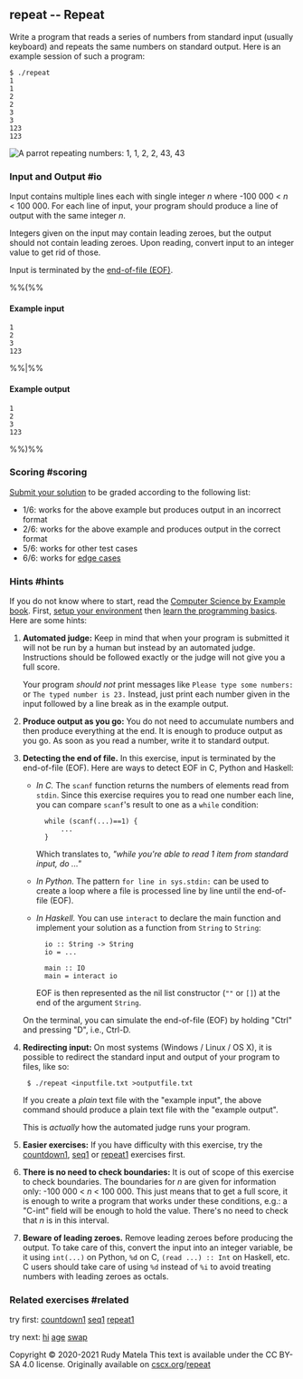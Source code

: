 repeat -- Repeat
----------------

Write a program that reads a series of numbers from standard input
(usually keyboard)
and repeats the same numbers on standard output.
Here is an example session of such a program:

	$ ./repeat
	1
	1
	2
	2
	3
	3
	123
	123

![A parrot repeating numbers: 1, 1, 2, 2, 43, 43](/parrot.svg)

### Input and Output  #io

Input contains multiple lines
each with single integer _n_ where -100 000 < _n_ < 100 000.
For each line of input,
your program should produce a line of output
with the same integer _n_.

Integers given on the input may contain leading zeroes,
but the output should not contain leading zeroes.
Upon reading, convert input to an integer value to get rid of those.

Input is terminated by the [end-of-file (EOF)](#hints).

%%(%%

#### Example input

	1
	2
	3
	123

%%|%%

#### Example output

	1
	2
	3
	123

%%)%%


### Scoring  #scoring

[Submit your solution](/submit) to be graded according to the following list:

* 1/6: works for the above example but produces output in an incorrect format
* 2/6: works for the above example and produces output in the correct format
* 5/6: works for other test cases
* 6/6: works for [edge cases](https://cscx.org/faq#edge-cases)


### Hints  #hints

[Computer Science by Example book]: https://cscx.org/book
[setup your environment]: https://cscx.org/setup
[learn the programming basics]: https://cscx.org/programming-basics

If you do not know where to start,
read the [Computer Science by Example book].
First,
[setup your environment] then
[learn the programming basics].
Here are some hints:

1. __Automated judge:__
	Keep in mind that when your program is submitted
	it will not be run by a human
	but instead by an automated judge.
	Instructions should be followed exactly
	or the judge will not give you a full score.

	Your program _should not_ print messages like
	`Please type some numbers:` or `The typed number is 23.`
	Instead, just print each number given in the input
	followed by a line break
	as in the example output.

1. __Produce output as you go:__
	You do not need to accumulate numbers and then produce everything at the end.
	It is enough to produce output as you go.
	As soon as you read a number,
	write it to standard output.

1. __Detecting the end of file.__
	In this exercise, input is terminated by the end-of-file (EOF).
	Here are ways to detect EOF in C, Python and Haskell:

	- _In C._
		The `scanf` function returns the numbers of elements read from `stdin`.
		Since this exercise requires you to read one number each line,
		you can compare `scanf`'s result to one as a `while` condition:

			while (scanf(...)==1) {
				...
			}

		Which translates to, _"while you're able to read 1 item from standard input, do ..."_

	- _In Python._
		The pattern `for line in sys.stdin:` can be used
		to create a loop where a file is processed line by line
		until the end-of-file (EOF).

	- _In Haskell._
		You can use `interact` to declare the main function
		and implement your solution as a function from `String` to `String`:

			io :: String -> String
			io = ...

			main :: IO
			main = interact io

		EOF is then represented as the nil list constructor (`""` or `[]`)
		at the end of the argument `String`.
	
	On the terminal,
	you can simulate the end-of-file (EOF) by holding "Ctrl" and pressing "D",
	i.e., Ctrl-D.

1. __Redirecting input:__
	On most systems (Windows / Linux / OS X),
	it is possible to redirect the standard input and output
	of your program to files, like so:

		$ ./repeat <inputfile.txt >outputfile.txt

	If you create a _plain_ text file with the "example input",
	the above command should produce
	a plain text file with the "example output".

	This is _actually_ how the automated judge runs your program.

1. __Easier exercises:__
	If you have difficulty with this exercise,
	try the [countdown1](/countdown1), [seq1](/seq1) or [repeat1](/repeat1) exercises first.

1. __There is no need to check boundaries:__
   It is out of scope of this exercise to check boundaries.
   The boundaries for _n_ are given for information only:
   -100 000 < _n_ < 100 000.
   This just means that to get a full score,
   it is enough to write a program that works under these conditions,
   e.g.: a "C-int" field will be enough to hold the value.
   There's no need to check that _n_ is in this interval.

1. __Beware of leading zeroes.__
   Remove leading zeroes before producing the output.
   To take care of this,
   convert the input into an integer variable,
   be it using
   `int(...)` on Python,
   `%d` on C, `(read ...) :: Int` on Haskell,
   etc.
   C users should take care of using `%d` instead of `%i`
   to avoid treating numbers with leading zeroes as octals.



### Related exercises  #related

try first: [countdown1](/countdown1) [seq1](/seq1) [repeat1](/repeat1)

try next: [hi](/hi) [age](/age) [swap](/swap)


Copyright © 2020-2021  Rudy Matela
This text is available under the CC BY-SA 4.0 license.
Originally available on [cscx.org](https://cscx.org)/[repeat](https://cscx.org/repeat)
